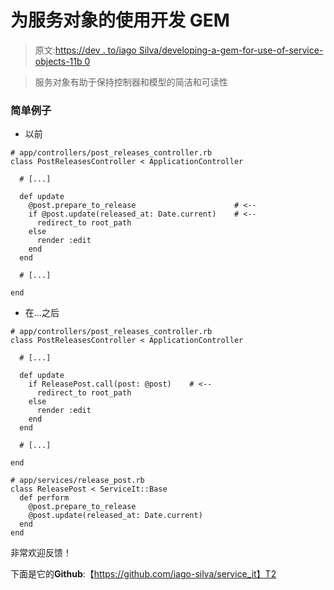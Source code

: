 # 为服务对象的使用开发 GEM

> 原文:[https://dev . to/iago Silva/developing-a-gem-for-use-of-service-objects-11b 0](https://dev.to/iagosilva/developing-a-gem-for-use-of-service-objects-11b0)

> 服务对象有助于保持控制器和模型的简洁和可读性

### [](#simple-example)简单例子

*   以前

```
# app/controllers/post_releases_controller.rb
class PostReleasesController < ApplicationController

  # [...]

  def update
    @post.prepare_to_release                      # <--
    if @post.update(released_at: Date.current)    # <--
      redirect_to root_path
    else
      render :edit
    end
  end

  # [...]

end 
```

*   在...之后

```
# app/controllers/post_releases_controller.rb
class PostReleasesController < ApplicationController

  # [...]

  def update
    if ReleasePost.call(post: @post)    # <--
      redirect_to root_path
    else
      render :edit
    end
  end

  # [...]

end 
```

```
# app/services/release_post.rb
class ReleasePost < ServiceIt::Base
  def perform
    @post.prepare_to_release
    @post.update(released_at: Date.current)
  end
end 
```

非常欢迎反馈！

下面是它的**Github**:【https://github.com/iago-silva/service_it】T2